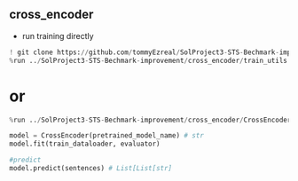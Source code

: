 ## cross_encoder

- run training directly 
```python
! git clone https://github.com/tommyEzreal/SolProject3-STS-Bechmark-improvement/
%run ../SolProject3-STS-Bechmark-improvement/cross_encoder/train_utils.py
```


# or  

```python
%run ../SolProject3-STS-Bechmark-improvement/cross_encoder/CrossEncoder.py
```

```python
model = CrossEncoder(pretrained_model_name) # str
model.fit(train_dataloader, evaluator)

#predict
model.predict(sentences) # List[List[str] 
```

